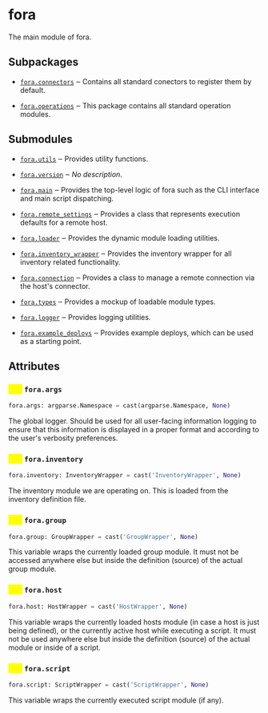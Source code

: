 # fora

The main module of fora.

## Subpackages

 -  [`fora.connectors`](connectors/\_\_init\_\_.md) ‒ Contains all standard conectors to register them by default.

 -  [`fora.operations`](operations/\_\_init\_\_.md) ‒ This package contains all standard operation modules.

## Submodules

 -  [`fora.utils`](utils.md) ‒ Provides utility functions.

 -  [`fora.version`](version.md) ‒ *No description.*

 -  [`fora.main`](main.md) ‒ Provides the top-level logic of fora such as
    the CLI interface and main script dispatching.

 -  [`fora.remote_settings`](remote\_settings.md) ‒ Provides a class that represents execution defaults for a remote host.

 -  [`fora.loader`](loader.md) ‒ Provides the dynamic module loading utilities.

 -  [`fora.inventory_wrapper`](inventory\_wrapper.md) ‒ Provides the inventory wrapper for all inventory related functionality.

 -  [`fora.connection`](connection.md) ‒ Provides a class to manage a remote connection via the host's connector.

 -  [`fora.types`](types.md) ‒ Provides a mockup of loadable module types.

 -  [`fora.logger`](logger.md) ‒ Provides logging utilities.

 -  [`fora.example_deploys`](example\_deploys.md) ‒ Provides example deploys, which can be used as a starting point.

## Attributes

### <mark style="color:yellow;">attr</mark> `fora.args`

```python
fora.args: argparse.Namespace = cast(argparse.Namespace, None)
```

The global logger. Should be used for all user-facing information logging to ensure
that this information is displayed in a proper format and according to the user's
verbosity preferences.

### <mark style="color:yellow;">attr</mark> `fora.inventory`

```python
fora.inventory: InventoryWrapper = cast('InventoryWrapper', None)
```

The inventory module we are operating on.
This is loaded from the inventory definition file.

### <mark style="color:yellow;">attr</mark> `fora.group`

```python
fora.group: GroupWrapper = cast('GroupWrapper', None)
```

This variable wraps the currently loaded group module.
It must not be accessed anywhere else but inside the
definition (source) of the actual group module.

### <mark style="color:yellow;">attr</mark> `fora.host`

```python
fora.host: HostWrapper = cast('HostWrapper', None)
```

This variable wraps the currently loaded hosts module (in case a host is just being defined),
or the currently active host while executing a script. It must not be used anywhere else
but inside the definition (source) of the actual module or inside of a script.

### <mark style="color:yellow;">attr</mark> `fora.script`

```python
fora.script: ScriptWrapper = cast('ScriptWrapper', None)
```

This variable wraps the currently executed script module (if any).
